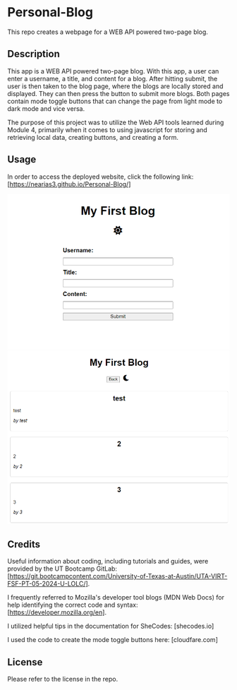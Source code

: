 # Personal-Blog
This repo creates a webpage for a WEB API powered two-page blog.

## Description
This app is a WEB API powered two-page blog. With this app, a user can enter a username, a title, and content for a blog. After hitting submit, the user is then taken to the blog page, where the blogs are locally stored and displayed. They can then press the button to submit more blogs. Both pages contain mode toggle buttons that can change the page from light mode to dark mode and vice versa.

The purpose of this project was to utilize the Web API tools learned during Module 4, primarily when it comes to using javascript for storing and retrieving local data, creating buttons, and creating a form.

## Usage

In order to access the deployed website, click the following link: [https://nearias3.github.io/Personal-Blog/]

![Screenshot of Personal Blog Webpage](./assets/images/website-screenshot.png) 
![Screenshot of Personal Blog Webpage](./assets/images/website-screenshot2.png)

## Credits

Useful information about coding, including tutorials and guides, were provided by the UT Bootcamp GitLab: [https://git.bootcampcontent.com/University-of-Texas-at-Austin/UTA-VIRT-FSF-PT-05-2024-U-LOLC/].

I frequently referred to Mozilla's developer tool blogs (MDN Web Docs) for help identifying the correct code and syntax: [https://developer.mozilla.org/en].

I utilized helpful tips in the documentation for SheCodes: [shecodes.io]

I used the code to create the mode toggle buttons here: [cloudfare.com]

## License

Please refer to the license in the repo.
